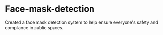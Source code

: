 # Face-mask-detection
Created a face mask detection system to help ensure everyone's safety and compliance in public spaces.
